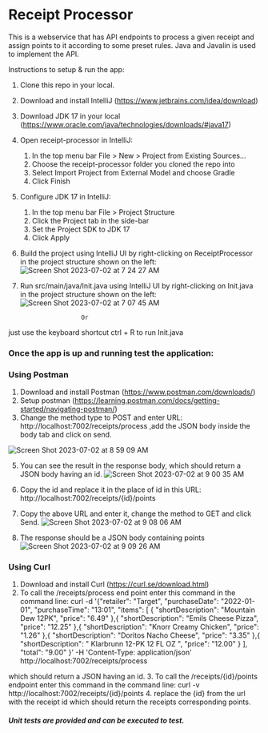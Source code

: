 # Receipt Processor

This is a webservice that has API endpoints to process a given receipt and assign points to it according to some preset rules. Java and Javalin is used to implement the API. 

Instructions to setup & run the app:

1. Clone this repo in your local.
2. Download and install IntelliJ (https://www.jetbrains.com/idea/download)
3. Download JDK 17 in your local (https://www.oracle.com/java/technologies/downloads/#java17)
4. Open receipt-processor in IntelliJ:
   1. In the top menu bar File > New > Project from Existing Sources...
   2. Choose the receipt-processor folder you cloned the repo into
   3. Select Import Project from External Model and choose Gradle
   4. Click Finish
5. Configure JDK 17 in IntelliJ:
   1. In the top menu bar File > Project Structure
   2. Click the Project tab in the side-bar 
   3. Set the Project SDK to JDK 17
   4. Click Apply
6. Build the project using IntelliJ UI by right-clicking on ReceiptProcessor in the project structure shown on the left:
   ![Screen Shot 2023-07-02 at 7 24 27 AM](https://github.com/aakritisi/receipt-processor/assets/25239393/01e9159d-de9d-4566-9771-558191e7ad93)

7. Run src/main/java/Init.java using IntelliJ UI by right-clicking on Init.java in the project structure shown on the left:
   ![Screen Shot 2023-07-02 at 7 07 45 AM](https://github.com/aakritisi/receipt-processor/assets/25239393/85e67b30-8447-46de-87cd-ea17ff685b3d)


                        Or
just use the keyboard shortcut ctrl + R to run Init.java

### Once the app is up and running test the application:

### Using Postman
1. Download and install Postman (https://www.postman.com/downloads/)
2. Setup postman (https://learning.postman.com/docs/getting-started/navigating-postman/)
3. Change the method type to POST and enter URL: http://localhost:7002/receipts/process ,add the JSON body inside the body tab and click on send.

   
 ![Screen Shot 2023-07-02 at 8 59 09 AM](https://github.com/aakritisi/receipt-processor/assets/25239393/4142eecc-0a61-4754-9f83-918cb26f8486)

5. You can see the result in the response body, which should return a JSON body having an id.
![Screen Shot 2023-07-02 at 9 00 35 AM](https://github.com/aakritisi/receipt-processor/assets/25239393/fc9614d3-433d-4b2c-92d8-335e0773ac2e)

6. Copy the id and replace it in the place of id in this URL: http://localhost:7002/receipts/{id}/points
7. Copy the above URL and enter it, change the method to GET and click Send.
![Screen Shot 2023-07-02 at 9 08 06 AM](https://github.com/aakritisi/receipt-processor/assets/25239393/2d4a2f5e-47d7-4bfb-82b1-315762f81cc4)

8. The response should be a JSON body containing points
![Screen Shot 2023-07-02 at 9 09 26 AM](https://github.com/aakritisi/receipt-processor/assets/25239393/ffb229fc-c381-42dd-a1e7-5f7f4cc2bf86)


### Using Curl
1. Download and install Curl (https://curl.se/download.html)
2. To call the /receipts/process end point enter this command in the command line: curl -d '{"retailer": "Target",
   "purchaseDate": "2022-01-01",
   "purchaseTime": "13:01",
   "items": [
   {
   "shortDescription": "Mountain Dew 12PK",
   "price": "6.49"
   },{
   "shortDescription": "Emils Cheese Pizza",
   "price": "12.25"
   },{
   "shortDescription": "Knorr Creamy Chicken",
   "price": "1.26"
   },{
   "shortDescription": "Doritos Nacho Cheese",
   "price": "3.35"
   },{
   "shortDescription": "   Klarbrunn 12-PK 12 FL OZ  ",
   "price": "12.00"
   }
   ],
   "total": "9.00"
   }' -H 'Content-Type: application/json'  http://localhost:7002/receipts/process
   
which should return a JSON having an id.
3. To call the /receipts/{id}/points endpoint enter this command in the command line:
   curl -v http://localhost:7002/receipts/{id}/points
4. replace the {id} from the url with the receipt id which should return the receipts corresponding points.

##### Unit tests are provided and can be executed to test.


